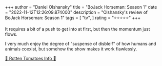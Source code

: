 +++
author = "Daniel Olshansky"
title = "BoJack Horseman: Season 1"
date = "2022-11-12T12:26:09.874000"
description = "Olshansky's review of BoJack Horseman: Season 1"
tags = [
    "tv",
]
rating = "⭐⭐⭐⭐⭐"
+++

It requires a bit of a push to get into at first, but then the momentum just flows.

I very much enjoy the degree of "suspense of disbleif" of how humans and animals coexist, but somehow the show makes it work flawlessly.

[🍅 Rotten Tomatoes Info 🍅](https://www.rottentomatoes.com//tv/bojack_horseman/s01)